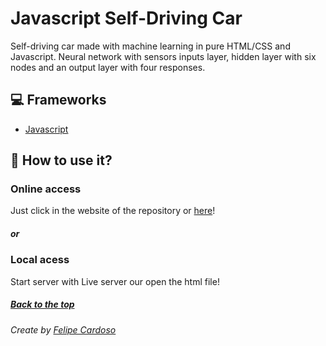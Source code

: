 # Javascript Self-Driving Car

Self-driving car made with machine learning in pure HTML/CSS and Javascript. Neural network with sensors inputs layer, hidden layer with six nodes and an output layer with four responses.

## 💻 Frameworks

- [Javascript](https://www.javascript.com)

## 🚀 How to use it?

### Online access

Just click in the website of the repository or [here](https://self-driving-car-ten.vercel.app)!

##### or

### Local acess

Start server with Live server our open the html file!

##### [Back to the top](#)

###### Create by [Felipe Cardoso](https://lymei.art)
